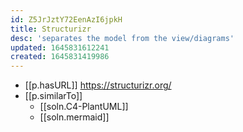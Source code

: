 ```yaml
---
id: Z5JrJztY72EenAzI6jpkH
title: Structurizr
desc: 'separates the model from the view/diagrams'
updated: 1645831612241
created: 1645831419986
---
```


- [[p.hasURL]] https://structurizr.org/
- [[p.similarTo]] 
  - [[soln.C4-PlantUML]]
  - [[soln.mermaid]]

